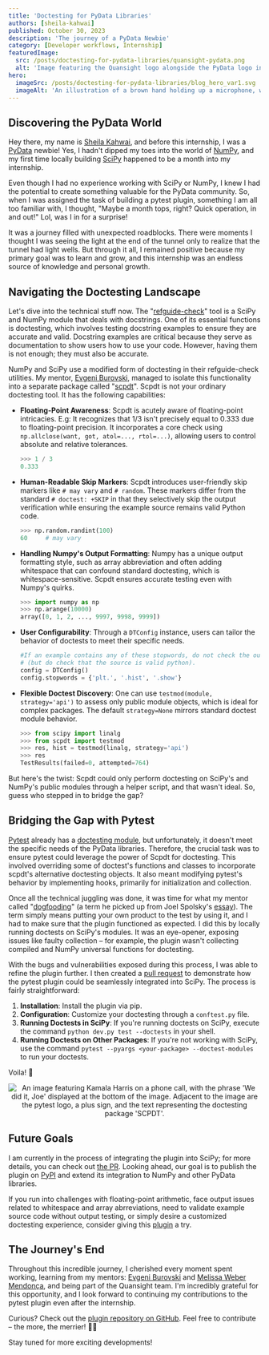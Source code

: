 ```yaml
---
title: 'Doctesting for PyData Libraries'
authors: [sheila-kahwai]
published: October 30, 2023
description: 'The journey of a PyData Newbie'
category: [Developer workflows, Internship]
featuredImage:
  src: /posts/doctesting-for-pydata-libraries/quansight-pydata.png
  alt: 'Image featuring the Quansight logo alongside the PyData logo in close proximity'
hero:
  imageSrc: /posts/doctesting-for-pydata-libraries/blog_hero_var1.svg
  imageAlt: 'An illustration of a brown hand holding up a microphone, with some graphical elements highlighting the top of the microphone'
---
```


## Discovering the PyData World

Hey there, my name is [Sheila Kahwai](https://github.com/Sheila-nk), and before this internship, I was a [PyData](https://pydata.org/) newbie! Yes, I hadn't dipped my toes into the world of [NumPy](https://numpy.org/), and my first time locally building [SciPy](https://scipy.org/) happened to be a month into my internship.

Even though I had no experience working with SciPy or NumPy, I knew I had the potential to create something valuable for the PyData community. So, when I was assigned the task of building a pytest plugin, something I am all too familiar with, I thought, "Maybe a month tops, right? Quick operation, in and out!" Lol, was I in for a surprise!

It was a journey filled with unexpected roadblocks. There were moments I thought I was seeing the light at the end of the tunnel only to realize that the tunnel had light wells. But through it all, I remained positive because my primary goal was to learn and grow, and this internship was an endless source of knowledge and personal growth.

## Navigating the Doctesting Landscape

Let's dive into the technical stuff now. The "[refguide-check](https://github.com/scipy/scipy/blob/main/tools/refguide_check.py)" tool is a SciPy and NumPy module that deals with docstrings. One of its essential functions is doctesting, which involves testing docstring examples to ensure they are accurate and valid. Docstring examples are critical because they serve as documentation to show users how to use your code. However, having them is not enough; they must also be accurate.

NumPy and SciPy use a modified form of doctesting in their refguide-check utilities. My mentor, [Evgeni Burovski](https://github.com/ev-br), managed to isolate this functionality into a separate package called "[scpdt](https://github.com/ev-br/scpdt)". Scpdt is not your ordinary doctesting tool. It has the following capabilities:

- **Floating-Point Awareness**: Scpdt is acutely aware of floating-point intricacies. E.g: It recognizes that 1/3 isn't precisely equal to 0.333 due to floating-point precision. It incorporates a core check using `np.allclose(want, got, atol=..., rtol=...)`, allowing users to control absolute and relative tolerances.
  ```python
  >>> 1 / 3
  0.333
  ```
- **Human-Readable Skip Markers**: Scpdt introduces user-friendly skip markers like `# may vary` and `# random`. These markers differ from the standard `# doctest: +SKIP` in that they selectively skip the output verification while ensuring the example source remains valid Python code.
  ```python
  >>> np.random.randint(100)
  60     # may vary
  ```
- **Handling Numpy's Output Formatting**: Numpy has a unique output formatting style, such as array abbreviation and often adding whitespace that can confound standard doctesting, which is whitespace-sensitive. Scpdt ensures accurate testing even with Numpy's quirks.
  ```python
  >>> import numpy as np
  >>> np.arange(10000)
  array([0, 1, 2, ..., 9997, 9998, 9999])
  ```
- **User Configurability**: Through a `DTConfig` instance, users can tailor the behavior of doctests to meet their specific needs.
  ```python
  #If an example contains any of these stopwords, do not check the output
  # (but do check that the source is valid python).
  config = DTConfig()
  config.stopwords = {'plt.', '.hist', '.show'}
  ```
- **Flexible Doctest Discovery**: One can use `testmod(module, strategy='api')` to assess only public module objects, which is ideal for complex packages. The default `strategy=None` mirrors standard doctest module behavior.
  ```python
  >>> from scipy import linalg
  >>> from scpdt import testmod
  >>> res, hist = testmod(linalg, strategy='api')
  >>> res
  TestResults(failed=0, attempted=764)
  ```

But here's the twist: Scpdt could only perform doctesting on SciPy's and NumPy's public modules through a helper script, and that wasn't ideal. So, guess who stepped in to bridge the gap?

## Bridging the Gap with Pytest

[Pytest](https://docs.pytest.org/en/stable/index.html) already has a [doctesting module](https://github.com/pytest-dev/pytest/blob/main/src/_pytest/doctest.py), but unfortunately, it doesn't meet the specific needs of the PyData libraries. Therefore, the crucial task was to ensure pytest could leverage the power of Scpdt for doctesting. This involved overriding some of doctest's functions and classes to incorporate scpdt's alternative doctesting objects. It also meant modifying pytest's behavior by implementing hooks, primarily for initialization and collection.

Once all the technical juggling was done, it was time for what my mentor called "[dogfooding](https://www.forbes.com/sites/michaeldefranco/2014/03/04/not-eating-your-own-dog-food-you-probably-should-be-2/?sh=69c002d0692e)" (a term he picked up from Joel Spolsky's [essay](https://www.joelonsoftware.com/2001/05/05/what-is-the-work-of-dogs-in-this-country/)). The term simply means putting your own product to the test by using it, and I had to make sure that the plugin functioned as expected. I did this by locally running doctests on SciPy's modules. It was an eye-opener, exposing issues like faulty collection – for example, the plugin wasn't collecting compiled and NumPy universal functions for doctesting.

With the bugs and vulnerabilities exposed during this process, I was able to refine the plugin further. I then created a [pull request](https://github.com/scipy/scipy/pull/19242) to demonstrate how the pytest plugin could be seamlessly integrated into SciPy. The process is fairly straightforward:

1. **Installation**: Install the plugin via pip.
2. **Configuration**: Customize your doctesting through a `conftest.py` file.
3. **Running Doctests in SciPy**: If you're running doctests on SciPy, execute the command `python dev.py test --doctests` in your shell.
4. **Running Doctests on Other Packages**: If you're not working with SciPy, use the command `pytest --pyargs <your-package> --doctest-modules` to run your doctests.

Voila! 🎉

<p align="center">
    <img
     alt="An image featuring Kamala Harris on a phone call, with the phrase 'We did it, Joe' displayed at the bottom of the image. Adjacent to the image are the pytest logo, a plus sign, and the text representing the doctesting package 'SCPDT'."
     src="/posts/doctesting-for-pydata-libraries/we-did-it.png" />
</p>

## Future Goals

I am currently in the process of integrating the plugin into SciPy; for more details, you can check out [the PR](https://github.com/scipy/scipy/pull/19242). Looking ahead, our goal is to publish the plugin on [PyPI](https://pypi.org/) and extend its integration to NumPy and other PyData libraries.

If you run into challenges with floating-point arithmetic, face output issues related to whitespace and array abrreviations, need to validate example source code without output testing, or simply desire a customized doctesting experience, consider giving this [plugin](https://github.com/ev-br/scpdt) a try.

## The Journey's End

Throughout this incredible journey, I cherished every moment spent working, learning from my mentors: [Evgeni Burovski](https://github.com/ev-br) and [Melissa Weber Mendonça](https://github.com/melissawm), and being part of the Quansight team. I'm incredibly grateful for this opportunity, and I look forward to continuing my contributions to the pytest plugin even after the internship.

Curious? Check out the [plugin repository on GitHub](https://github.com/ev-br/scpdt). Feel free to contribute – the more, the merrier! 🚀🐍

Stay tuned for more exciting developments!
